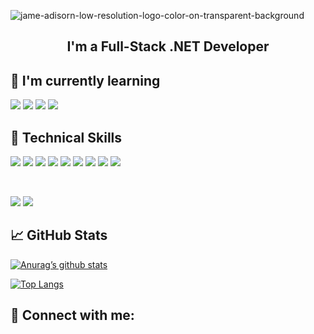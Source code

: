 ![jame-adisorn-low-resolution-logo-color-on-transparent-background](https://github.com/adisorncjame/adisorncjame/assets/62010897/d36aad31-042a-45a6-b703-15f1d4c542a6)

<h2 align="center">
I'm a Full-Stack .NET Developer 

</h2> 


## 🌱 I'm currently learning
![](https://img.shields.io/badge/Xamarin-3498DB?style=for-the-badge&logo=xamarin&logoColor=white)
![](https://img.shields.io/badge/SQLite-07405E?style=for-the-badge&logo=sqlite&logoColor=white)
![](https://img.shields.io/badge/MongoDB-4EA94B?style=for-the-badge&logo=mongodb&logoColor=white)
![](https://img.shields.io/badge/PostgreSQL-316192?style=for-the-badge&logo=postgresql&logoColor=white)


## 💼 Technical Skills

![](https://img.shields.io/badge/C%23-239120?style=for-the-badge&logo=c-sharp&logoColor=white)
![](https://img.shields.io/badge/Python-3776AB?style=for-the-badge&logo=python&logoColor=white)
![](https://img.shields.io/badge/HTML5-E34F26?style=for-the-badge&logo=html5&logoColor=white)
![](https://img.shields.io/badge/CSS-239120?&style=for-the-badge&logo=css3&logoColor=white)
![](https://img.shields.io/badge/.NET-5C2D91?style=for-the-badge&logo=.net&logoColor=white)
![](https://img.shields.io/badge/PHP-777BB4?style=for-the-badge&logo=php&logoColor=white)
![](https://img.shields.io/badge/Lua-2C2D72?style=for-the-badge&logo=lua&logoColor=white)
![](https://img.shields.io/badge/MySQL-00000F?style=for-the-badge&logo=mysql&logoColor=white)
![](https://img.shields.io/badge/SAP-0FAAFF?style=for-the-badge&logo=sap&logoColor=white)

<br>

![](https://img.shields.io/badge/Tools-Git-informational?style=flat&logo=Git&color=F05032)
![](https://img.shields.io/badge/Tools-GitHub-informational?style=flat&logo=GitHub&color=181717)


## 📈 GitHub Stats 
[![Anurag’s github stats](https://github-readme-stats.vercel.app/api?username=adisorncjame)](https://github.com/adisorncjame)

[![Top Langs](https://github-readme-stats.vercel.app/api/top-langs/?username=adisorncjame&layout=compact)](https://github.com/adisorncjame)

## 🤝 Connect with me:

</br>


